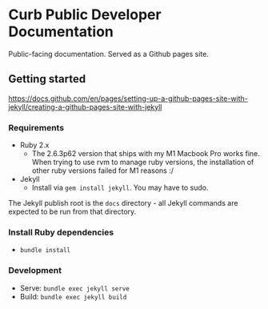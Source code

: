 # Curb Public Developer Documentation
Public-facing documentation.  Served as a Github pages site.

## Getting started

https://docs.github.com/en/pages/setting-up-a-github-pages-site-with-jekyll/creating-a-github-pages-site-with-jekyll

### Requirements

* Ruby 2.x 
  * The 2.6.3p62 version that ships with my M1 Macbook Pro works fine.  When trying to use rvm to manage ruby versions, the installation of other ruby versions failed for M1 reasons :/
* Jekyll 
  * Install via `gem install jekyll`.  You may have to sudo.

The Jekyll publish root is the `docs` directory -  all Jekyll commands are expected to be run from that directory.

### Install Ruby dependencies

* `bundle install`

### Development

* Serve: `bundle exec jekyll serve`
* Build: `bundle exec jekyll build`